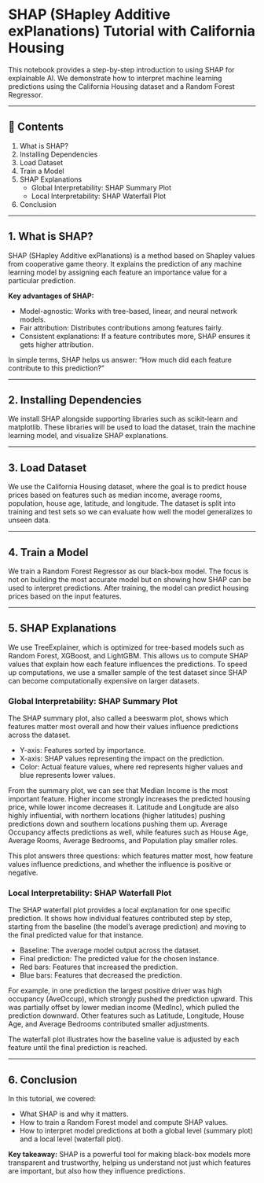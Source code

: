 # SHAP (SHapley Additive exPlanations) Tutorial with California Housing

This notebook provides a step-by-step introduction to using SHAP for explainable AI. We demonstrate how to interpret machine learning predictions using the California Housing dataset and a Random Forest Regressor.

---

## 📌 Contents
1. What is SHAP?  
2. Installing Dependencies  
3. Load Dataset  
4. Train a Model  
5. SHAP Explanations  
   - Global Interpretability: SHAP Summary Plot  
   - Local Interpretability: SHAP Waterfall Plot  
6. Conclusion  

---

## 1. What is SHAP?

SHAP (SHapley Additive exPlanations) is a method based on Shapley values from cooperative game theory. It explains the prediction of any machine learning model by assigning each feature an importance value for a particular prediction.

**Key advantages of SHAP:**
- Model-agnostic: Works with tree-based, linear, and neural network models.  
- Fair attribution: Distributes contributions among features fairly.  
- Consistent explanations: If a feature contributes more, SHAP ensures it gets higher attribution.  

In simple terms, SHAP helps us answer: “How much did each feature contribute to this prediction?”

---

## 2. Installing Dependencies

We install SHAP alongside supporting libraries such as scikit-learn and matplotlib. These libraries will be used to load the dataset, train the machine learning model, and visualize SHAP explanations.

---

## 3. Load Dataset

We use the California Housing dataset, where the goal is to predict house prices based on features such as median income, average rooms, population, house age, latitude, and longitude. The dataset is split into training and test sets so we can evaluate how well the model generalizes to unseen data.

---

## 4. Train a Model

We train a Random Forest Regressor as our black-box model. The focus is not on building the most accurate model but on showing how SHAP can be used to interpret predictions. After training, the model can predict housing prices based on the input features.

---

## 5. SHAP Explanations

We use TreeExplainer, which is optimized for tree-based models such as Random Forest, XGBoost, and LightGBM. This allows us to compute SHAP values that explain how each feature influences the predictions. To speed up computations, we use a smaller sample of the test dataset since SHAP can become computationally expensive on larger datasets.

### Global Interpretability: SHAP Summary Plot

The SHAP summary plot, also called a beeswarm plot, shows which features matter most overall and how their values influence predictions across the dataset.

- Y-axis: Features sorted by importance.  
- X-axis: SHAP values representing the impact on the prediction.  
- Color: Actual feature values, where red represents higher values and blue represents lower values.  

From the summary plot, we can see that Median Income is the most important feature. Higher income strongly increases the predicted housing price, while lower income decreases it. Latitude and Longitude are also highly influential, with northern locations (higher latitudes) pushing predictions down and southern locations pushing them up. Average Occupancy affects predictions as well, while features such as House Age, Average Rooms, Average Bedrooms, and Population play smaller roles.  

This plot answers three questions: which features matter most, how feature values influence predictions, and whether the influence is positive or negative.

### Local Interpretability: SHAP Waterfall Plot

The SHAP waterfall plot provides a local explanation for one specific prediction. It shows how individual features contributed step by step, starting from the baseline (the model’s average prediction) and moving to the final predicted value for that instance.  

- Baseline: The average model output across the dataset.  
- Final prediction: The predicted value for the chosen instance.  
- Red bars: Features that increased the prediction.  
- Blue bars: Features that decreased the prediction.  

For example, in one prediction the largest positive driver was high occupancy (AveOccup), which strongly pushed the prediction upward. This was partially offset by lower median income (MedInc), which pulled the prediction downward. Other features such as Latitude, Longitude, House Age, and Average Bedrooms contributed smaller adjustments.  

The waterfall plot illustrates how the baseline value is adjusted by each feature until the final prediction is reached.

---

## 6. Conclusion

In this tutorial, we covered:  
- What SHAP is and why it matters.  
- How to train a Random Forest model and compute SHAP values.  
- How to interpret model predictions at both a global level (summary plot) and a local level (waterfall plot).  

**Key takeaway:** SHAP is a powerful tool for making black-box models more transparent and trustworthy, helping us understand not just which features are important, but also how they influence predictions.  
